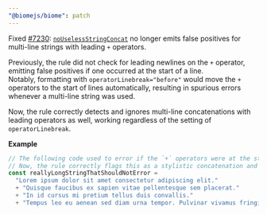 ```yaml
---
"@biomejs/biome": patch
---
```


Fixed [#7230](https://github.com/biomejs/biome/issues/7230): [`noUselessStringConcat`](https://biomejs.dev/linter/rules/no-useless-string-concat/) no longer emits false positives for multi-line strings with leading `+` operators.

Previously, the rule did not check for leading newlines on the `+` operator, emitting false positives if one occurred at the start of a line. \
Notably, formatting with `operatorLinebreak="before"` would move the `+` operators to the start of lines automatically, resulting in spurious errors whenever a multi-line string was used.

Now, the rule correctly detects and ignores multi-line concatenations with leading operators as well, working regardless of the setting of `operatorLinebreak`.

**Example**
```ts
// The following code used to error if the `+` operators were at the start of lines (as opposed to the end).
// Now, the rule correctly flags this as a stylistic concatenation and ignores it.
const reallyLongStringThatShouldNotError =
  "Lorem ipsum dolor sit amet consectetur adipiscing elit."
  + "Quisque faucibus ex sapien vitae pellentesque sem placerat."
  + "In id cursus mi pretium tellus duis convallis."
  + "Tempus leo eu aenean sed diam urna tempor. Pulvinar vivamus fringilla";
```
